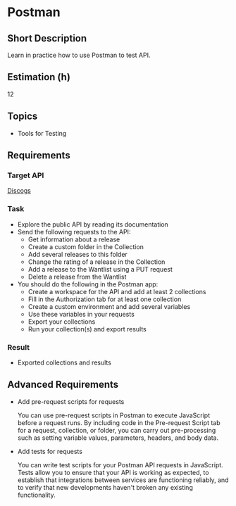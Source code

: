 # Postman

## Short Description

Learn in practice how to use Postman to test API.

## Estimation (h)

12

## Topics

* Tools for Testing

## Requirements

### Target API

[Discogs](https://www.discogs.com/developers/#page:authentication,header:authentication-oauth-flow)

### Task

* Explore the public API by reading its documentation
* Send the following requests to the API:
  * Get information about a release
  * Create a custom folder in the Collection
  * Add several releases to this folder
  * Change the rating of a release in the Collection
  * Add a release to the Wantlist using a PUT request
  * Delete a release from the Wantlist
* You should do the following in the Postman app:
  * Create a workspace for the API and add at least 2 collections
  * Fill in the Authorization tab for at least one collection
  * Create a custom environment and add several variables
  * Use these variables in your requests
  * Export your collections
  * Run your collection(s) and export results

### Result

* Exported collections and results

## Advanced Requirements

* Add pre-request scripts for requests

    You can use pre-request scripts in Postman to execute JavaScript before a request runs. By including code in the
    Pre-request Script tab for a request, collection, or folder, you can carry out pre-processing such as setting variable
    values, parameters, headers, and body data.

* Add tests for requests

    You can write test scripts for your Postman API requests in JavaScript. Tests allow you to ensure that your API is
    working as expected, to establish that integrations between services are functioning reliably, and to verify that new
    developments haven't broken any existing functionality.
